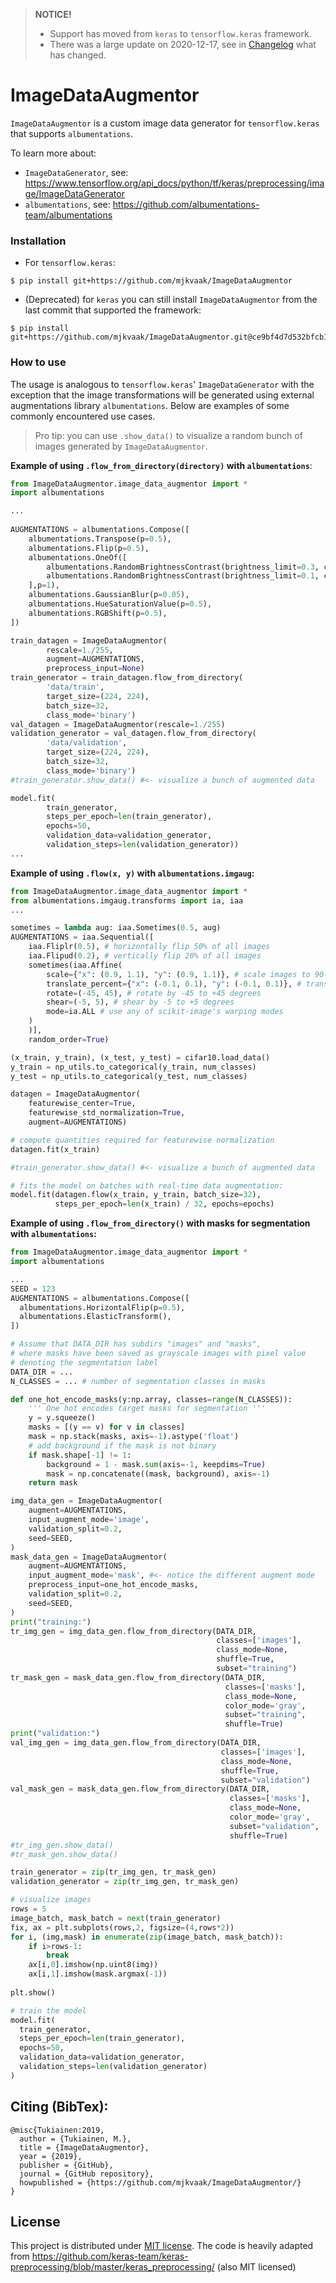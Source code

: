 >**NOTICE!**
> * Support has moved from `keras` to `tensorflow.keras` framework. 
> * There was a large update on 2020-12-17, see in [Changelog](CHANGELOG.md) what has changed.

# ImageDataAugmentor
`ImageDataAugmentor` is a custom image data generator for `tensorflow.keras` 
that supports `albumentations`.

To learn more about:
* `ImageDataGenerator`, see:
  https://www.tensorflow.org/api_docs/python/tf/keras/preprocessing/image/ImageDataGenerator
* `albumentations`, see:
  https://github.com/albumentations-team/albumentations


### Installation 
* For `tensorflow.keras`:
```shell
$ pip install git+https://github.com/mjkvaak/ImageDataAugmentor
```

* (Deprecated) for `keras` you can still install `ImageDataAugmentor` 
  from the last commit that supported the framework:
```shell
$ pip install git+https://github.com/mjkvaak/ImageDataAugmentor.git@ce9bf4d7d532bfcb14fda7fb43d7bcdc6d7990ff
```

### How to use
The usage is analogous to `tensorflow.keras`' `ImageDataGenerator` with
the exception that the image transformations will be generated using
external augmentations library `albumentations`.
Below are examples of some commonly encountered use cases.

>Pro tip: you can use `.show_data()` to visualize a random bunch
> of images generated by `ImageDataAugmentor`.

**Example of using `.flow_from_directory(directory)` with `albumentations`**:
```python
from ImageDataAugmentor.image_data_augmentor import *
import albumentations

...
    
AUGMENTATIONS = albumentations.Compose([
    albumentations.Transpose(p=0.5),
    albumentations.Flip(p=0.5),
    albumentations.OneOf([
        albumentations.RandomBrightnessContrast(brightness_limit=0.3, contrast_limit=0.3),
        albumentations.RandomBrightnessContrast(brightness_limit=0.1, contrast_limit=0.1)
    ],p=1),
    albumentations.GaussianBlur(p=0.05),
    albumentations.HueSaturationValue(p=0.5),
    albumentations.RGBShift(p=0.5),
])

train_datagen = ImageDataAugmentor(
        rescale=1./255,
        augment=AUGMENTATIONS,
        preprocess_input=None)
train_generator = train_datagen.flow_from_directory(
        'data/train',
        target_size=(224, 224),
        batch_size=32,
        class_mode='binary')
val_datagen = ImageDataAugmentor(rescale=1./255)
validation_generator = val_datagen.flow_from_directory(
        'data/validation',
        target_size=(224, 224),
        batch_size=32,
        class_mode='binary')
#train_generator.show_data() #<- visualize a bunch of augmented data

model.fit(
        train_generator,
        steps_per_epoch=len(train_generator),
        epochs=50,
        validation_data=validation_generator,
        validation_steps=len(validation_generator))
...
```

**Example of using `.flow(x, y)` with `albumentations.imgaug`:**
```python
from ImageDataAugmentor.image_data_augmentor import *
from albumentations.imgaug.transforms import ia, iaa
...

sometimes = lambda aug: iaa.Sometimes(0.5, aug)
AUGMENTATIONS = iaa.Sequential([
    iaa.Fliplr(0.5), # horizontally flip 50% of all images
    iaa.Flipud(0.2), # vertically flip 20% of all images
    sometimes(iaa.Affine(
        scale={"x": (0.9, 1.1), "y": (0.9, 1.1)}, # scale images to 90-110% of their size, individually per axis
        translate_percent={"x": (-0.1, 0.1), "y": (-0.1, 0.1)}, # translate by -10 to +10 percent (per axis)
        rotate=(-45, 45), # rotate by -45 to +45 degrees
        shear=(-5, 5), # shear by -5 to +5 degrees
        mode=ia.ALL # use any of scikit-image's warping modes
    )
    )],
    random_order=True)    

(x_train, y_train), (x_test, y_test) = cifar10.load_data()
y_train = np_utils.to_categorical(y_train, num_classes)
y_test = np_utils.to_categorical(y_test, num_classes)

datagen = ImageDataAugmentor(
    featurewise_center=True,
    featurewise_std_normalization=True,
    augment=AUGMENTATIONS)

# compute quantities required for featurewise normalization
datagen.fit(x_train)

#train_generator.show_data() #<- visualize a bunch of augmented data

# fits the model on batches with real-time data augmentation:
model.fit(datagen.flow(x_train, y_train, batch_size=32),
          steps_per_epoch=len(x_train) / 32, epochs=epochs)
```    

**Example of using `.flow_from_directory()` with masks for segmentation with `albumentations`:**

```python    
from ImageDataAugmentor.image_data_augmentor import *
import albumentations

...
SEED = 123
AUGMENTATIONS = albumentations.Compose([
  albumentations.HorizontalFlip(p=0.5),
  albumentations.ElasticTransform(),
])

# Assume that DATA_DIR has subdirs "images" and "masks", 
# where masks have been saved as grayscale images with pixel value
# denoting the segmentation label
DATA_DIR = ... 
N_CLASSES = ... # number of segmentation classes in masks

def one_hot_encode_masks(y:np.array, classes=range(N_CLASSES)):
    ''' One hot encodes target masks for segmentation '''
    y = y.squeeze()
    masks = [(y == v) for v in classes]
    mask = np.stack(masks, axis=-1).astype('float')
    # add background if the mask is not binary
    if mask.shape[-1] != 1:
        background = 1 - mask.sum(axis=-1, keepdims=True)
        mask = np.concatenate((mask, background), axis=-1)
    return mask

img_data_gen = ImageDataAugmentor(
    augment=AUGMENTATIONS, 
    input_augment_mode='image', 
    validation_split=0.2,
    seed=SEED,
)
mask_data_gen = ImageDataAugmentor(
    augment=AUGMENTATIONS, 
    input_augment_mode='mask', #<- notice the different augment mode
    preprocess_input=one_hot_encode_masks,
    validation_split=0.2,
    seed=SEED,
)
print("training:")
tr_img_gen = img_data_gen.flow_from_directory(DATA_DIR, 
                                              classes=['images'],
                                              class_mode=None, 
                                              shuffle=True,
                                              subset="training")
tr_mask_gen = mask_data_gen.flow_from_directory(DATA_DIR, 
                                                classes=['masks'], 
                                                class_mode=None, 
                                                color_mode='gray',
                                                subset="training",
                                                shuffle=True)
print("validation:")
val_img_gen = img_data_gen.flow_from_directory(DATA_DIR, 
                                               classes=['images'],
                                               class_mode=None, 
                                               shuffle=True,
                                               subset="validation")
val_mask_gen = mask_data_gen.flow_from_directory(DATA_DIR, 
                                                 classes=['masks'], 
                                                 class_mode=None, 
                                                 color_mode='gray',
                                                 subset="validation",
                                                 shuffle=True)
#tr_img_gen.show_data()
#tr_mask_gen.show_data()

train_generator = zip(tr_img_gen, tr_mask_gen)
validation_generator = zip(tr_img_gen, tr_mask_gen)

# visualize images
rows = 5
image_batch, mask_batch = next(train_generator)
fix, ax = plt.subplots(rows,2, figsize=(4,rows*2))
for i, (img,mask) in enumerate(zip(image_batch, mask_batch)):
    if i>rows-1:
        break
    ax[i,0].imshow(np.uint8(img))
    ax[i,1].imshow(mask.argmax(-1))
    
plt.show()

# train the model
model.fit(
  train_generator,
  steps_per_epoch=len(train_generator),
  epochs=50,
  validation_data=validation_generator,
  validation_steps=len(validation_generator)
)

```


## Citing (BibTex):<br />
```
@misc{Tukiainen:2019,
  author = {Tukiainen, M.},
  title = {ImageDataAugmentor},
  year = {2019},
  publisher = {GitHub},
  journal = {GitHub repository},
  howpublished = {https://github.com/mjkvaak/ImageDataAugmentor/} 
}
```

## License
This project is distributed under [MIT license](LICENSE). 
The code is heavily adapted from
https://github.com/keras-team/keras-preprocessing/blob/master/keras_preprocessing/ (also MIT licensed)
